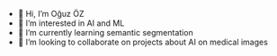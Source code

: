 - 👋 Hi, I’m Oğuz ÖZ
- 👀 I’m interested in AI and ML
- 🌱 I’m currently learning semantic segmentation
- 💞️ I’m looking to collaborate on projects about AI on medical images
